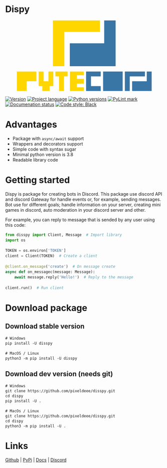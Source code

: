 # Dispy
<p align=center>
    <img src="logo.png" width="200" alt="logo" style="text-align: center"/>
</p>
<p align=center>
    <img src="name.png" width="430" alt="logo" style="text-align: center"/>
</p>

[![Version](https://img.shields.io/badge/pypi-0.8-2C6CA6)](https://pypi.org/project/disspy)
[![Project language](https://img.shields.io/badge/language-python-2C6CA6)](https://pypi.org/project/disspy)
[![Python versions](https://img.shields.io/badge/python_versions-3.8_|_3.9_|_3.10_|_3.11-2C6CA6)](https://pypi.org/project/disspy)
[![PyLint mark](https://img.shields.io/badge/pylink_mark-9.31/10-2C6CA6)](https://github.com/pixeldeee/disspy/actions/workflows/pylint.yml)
[![Documenation status](https://readthedocs.org/projects/disspy/badge/?version=latest)](https://disspy.readthedocs.io/en/latest)
[![Code style: Black](https://img.shields.io/badge/code_style-black-black)](https://github.com/psf/black)

# Advantages
- Package with ``async/await`` support
- Wrappers and decorators support
- Simple code with syntax sugar
- Minimal python version is 3.8
- Readable library code

# Getting started
Dispy is package for creating bots in Discord. This package use discord API and discord Gateway
for handle events or, for example, sending messages. Bot use for different goals; handle information
on your server, creating mini games in discord, auto moderation in your discord server and other.

For example, you can reply to message that is sended by any user using this code:

```python
from disspy import Client, Message  # Import library
import os

TOKEN = os.environ['TOKEN']
client = Client(TOKEN)  # Create a client

@client.on_message('create')  # On message create
async def on_messagec(message: Message):
    await message.reply('Hello!')  # Reply to the message

client.run()  # Run client
```

# Download package

## Download stable version

```command
# Windows
pip install -U disspy

# MacOS / Linux
python3 -m pip install -U disspy
```

## Download dev version (needs git)

```command
# Windows
git clone https://github.com/pixeldeee/disspy.git
cd dispy
pip install -U .

# MacOs / Linux
git clone https://github.com/pixeldeee/disspy.git
cd dispy
python3 -m pip install -U .
```

# Links

[Github](https://github.com/pixeldeee/disspy) |
[PyPi](https://pypi.org/project/disspy) |
[Docs](https://disspy.readthedocs.io) |
[Discord](https://discord.gg/QsE5DSQrsx)